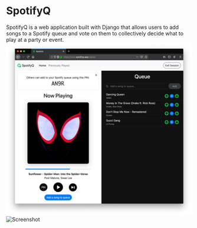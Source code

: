 # SpotifyQ
SpotifyQ is a web application built with Django that allows users to add songs to a Spotify queue and vote on them to collectively decide what to play at a party or event.
![Screenshot](screenshot.png)
![Screenshot](screenshot1.png)
